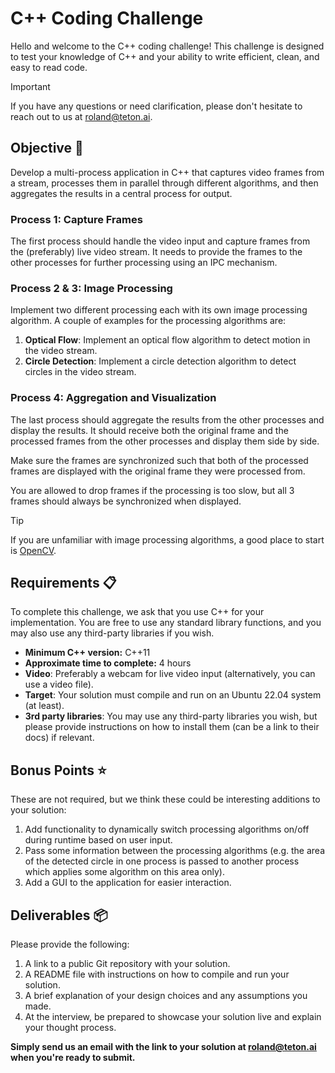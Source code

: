 # C++ Coding Challenge

Hello and welcome to the C++ coding challenge! This challenge is designed to test your knowledge of C++ and your ability to write efficient, clean, and easy to read code.

> [!IMPORTANT]
> If you have any questions or need clarification, please don't hesitate to reach out to us at [roland@teton.ai](mailto:roland@teton.ai).

## Objective 🎯

Develop a multi-process application in C++ that captures video frames from a stream, processes them in parallel through different algorithms, and then aggregates the results in a central process for output.

### Process 1: Capture Frames

The first process should handle the video input and capture frames from the (preferably) live video stream. It needs to provide the frames to the other processes for further processing using an IPC mechanism.

### Process 2 & 3: Image Processing

Implement two different processing each with its own image processing algorithm. A couple of examples for the processing algorithms are:

1. **Optical Flow**: Implement an optical flow algorithm to detect motion in the video stream.
1. **Circle Detection**: Implement a circle detection algorithm to detect circles in the video stream.

### Process 4: Aggregation and Visualization

The last process should aggregate the results from the other processes and display the results. It should receive both the original frame and the processed frames from the other processes and display them side by side.

Make sure the frames are synchronized such that both of the processed frames are displayed with the original frame they were processed from.

You are allowed to drop frames if the processing is too slow, but all 3 frames should always be synchronized when displayed.

> [!TIP]
> If you are unfamiliar with image processing algorithms, a good place to start is [OpenCV](https://opencv.org/).

## Requirements 📋

To complete this challenge, we ask that you use C++ for your implementation. You are free to use any standard library functions, and you may also use any third-party libraries if you wish.

* **Minimum C++ version:** C++11
* **Approximate time to complete:** 4 hours
* **Video**: Preferably a webcam for live video input (alternatively, you can use a video file).
* **Target**: Your solution must compile and run on an Ubuntu 22.04 system (at least).
* **3rd party libraries**: You may use any third-party libraries you wish, but please provide instructions on how to install them (can be a link to their docs) if relevant.

## Bonus Points ⭐

These are not required, but we think these could be interesting additions to your solution:

1. Add functionality to dynamically switch processing algorithms on/off during runtime based on user input.
1. Pass some information between the processing algorithms (e.g. the area of the detected circle in one process is passed to another process which applies some algorithm on this area only).
1. Add a GUI to the application for easier interaction.

## Deliverables 📦

Please provide the following:

1. A link to a public Git repository with your solution.
1. A README file with instructions on how to compile and run your solution.
1. A brief explanation of your design choices and any assumptions you made.
1. At the interview, be prepared to showcase your solution live and explain your thought process.

**Simply send us an email with the link to your solution at [roland@teton.ai](mailto:roland@teton.ai) when you're ready to submit.**
